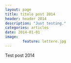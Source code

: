```yaml
---
layout: page
title: titolo post 2014
header: header 2014
description: "Just testing."
categories: articles
date: 2014-01-01
image: 
        feature: lettere.jpg
---
```


Test post 2014
